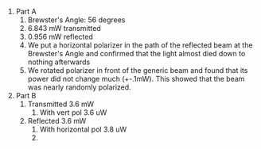 1. Part A
	1. Brewster's Angle: 56 degrees
	2. 6.843 mW transmitted
	3. 0.956 mW reflected
	4. We put a horizontal polarizer in the path of the reflected beam at the Brewster's Angle and confirmed that the light almost died down to nothing afterwards
	5. We rotated polarizer in front of the generic beam and found that its power did not change much (+-.1mW). This showed that the beam was nearly randomly polarized.
2. Part B
	1. Transmitted 3.6 mW
		1. With vert pol 3.6 uW
	2. Reflected 3.6 mW
		1. With horizontal pol 3.8 uW
		2. 